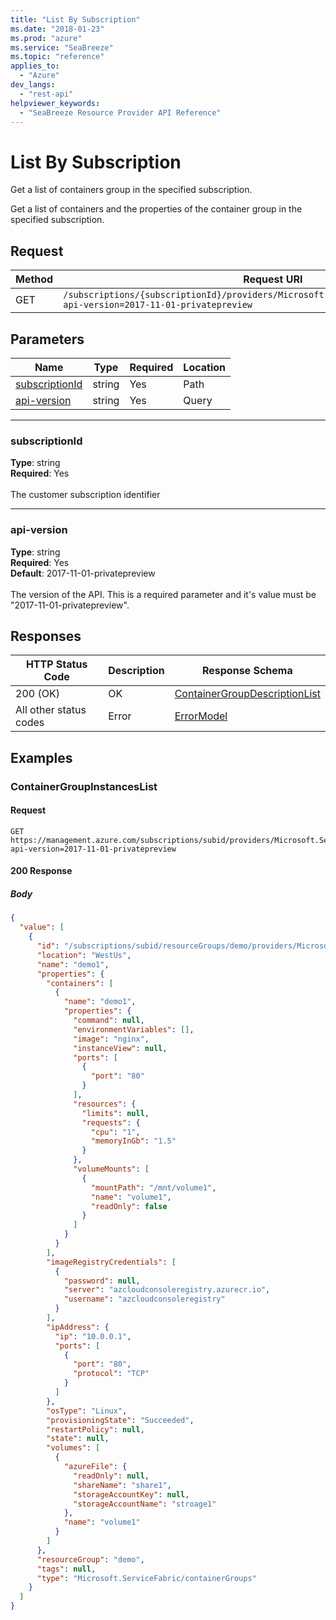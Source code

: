 ```yaml
---
title: "List By Subscription"
ms.date: "2018-01-23"
ms.prod: "azure"
ms.service: "SeaBreeze"
ms.topic: "reference"
applies_to: 
  - "Azure"
dev_langs: 
  - "rest-api"
helpviewer_keywords: 
  - "SeaBreeze Resource Provider API Reference"
---
```

# List By Subscription
Get a list of containers group in the specified subscription.

Get a list of containers and the properties of the container group in the specified subscription.

## Request
| Method | Request URI |
| ------ | ----------- |
| GET | `/subscriptions/{subscriptionId}/providers/Microsoft.ServiceFabric/containerGroups?api-version=2017-11-01-privatepreview` |


## Parameters
| Name | Type | Required | Location |
| --- | --- | --- | --- |
| [subscriptionId](#subscriptionid) | string | Yes | Path |
| [api-version](#api-version) | string | Yes | Query |

____
### subscriptionId
__Type__: string <br/>
__Required__: Yes<br/>
<br/>
The customer subscription identifier

____
### api-version
__Type__: string <br/>
__Required__: Yes<br/>
__Default__: 2017-11-01-privatepreview <br/>
<br/>
The version of the API. This is a required parameter and it's value must be "2017-11-01-privatepreview".

## Responses

| HTTP Status Code | Description | Response Schema |
| --- | --- | --- |
| 200 (OK) | OK<br/> | [ContainerGroupDescriptionList](seabreeze-model-containergroupdescriptionlist.md) |
| All other status codes | Error<br/> | [ErrorModel](seabreeze-model-errormodel.md) |

## Examples

### ContainerGroupInstancesList

#### Request
```
GET https://management.azure.com/subscriptions/subid/providers/Microsoft.ServiceFabric/containerGroups?api-version=2017-11-01-privatepreview
```

#### 200 Response
##### Body
```json
{
  "value": [
    {
      "id": "/subscriptions/subid/resourceGroups/demo/providers/Microsoft.ServiceFabric/containerGroups/demo1",
      "location": "WestUs",
      "name": "demo1",
      "properties": {
        "containers": [
          {
            "name": "demo1",
            "properties": {
              "command": null,
              "environmentVariables": [],
              "image": "nginx",
              "instanceView": null,
              "ports": [
                {
                  "port": "80"
                }
              ],
              "resources": {
                "limits": null,
                "requests": {
                  "cpu": "1",
                  "memoryInGb": "1.5"
                }
              },
              "volumeMounts": [
                {
                  "mountPath": "/mnt/volume1",
                  "name": "volume1",
                  "readOnly": false
                }
              ]
            }
          }
        ],
        "imageRegistryCredentials": [
          {
            "password": null,
            "server": "azcloudconsoleregistry.azurecr.io",
            "username": "azcloudconsoleregistry"
          }
        ],
        "ipAddress": {
          "ip": "10.0.0.1",
          "ports": [
            {
              "port": "80",
              "protocol": "TCP"
            }
          ]
        },
        "osType": "Linux",
        "provisioningState": "Succeeded",
        "restartPolicy": null,
        "state": null,
        "volumes": [
          {
            "azureFile": {
              "readOnly": null,
              "shareName": "share1",
              "storageAccountKey": null,
              "storageAccountName": "stroage1"
            },
            "name": "volume1"
          }
        ]
      },
      "resourceGroup": "demo",
      "tags": null,
      "type": "Microsoft.ServiceFabric/containerGroups"
    }
  ]
}
```

